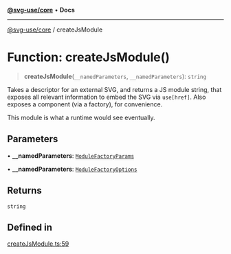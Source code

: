 [**@svg-use/core**](../README.md) • **Docs**

---

[@svg-use/core](../README.md) / createJsModule

# Function: createJsModule()

> **createJsModule**(`__namedParameters`, `__namedParameters`): `string`

Takes a descriptor for an external SVG, and returns a JS module string, that
exposes all relevant information to embed the SVG via `use[href]`. Also exposes
a component (via a factory), for convenience.

This module is what a runtime would see eventually.

## Parameters

• **\_\_namedParameters**:
[`ModuleFactoryParams`](../interfaces/ModuleFactoryParams.md)

• **\_\_namedParameters**:
[`ModuleFactoryOptions`](../interfaces/ModuleFactoryOptions.md)

## Returns

`string`

## Defined in

[createJsModule.ts:59](https://github.com/fpapado/svg-use/blob/31bdbf817fed6f833319eb6d8ff0a7093c11f6f2/packages/core/src/createJsModule.ts#L59)
